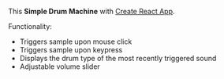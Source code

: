 This **Simple Drum Machine** with [Create React App](https://github.com/facebook/create-react-app).

Functionality:

- Triggers sample upon mouse click
- Triggers sample upon keypress
- Displays the drum type of the most recently triggered sound
- Adjustable volume slider
